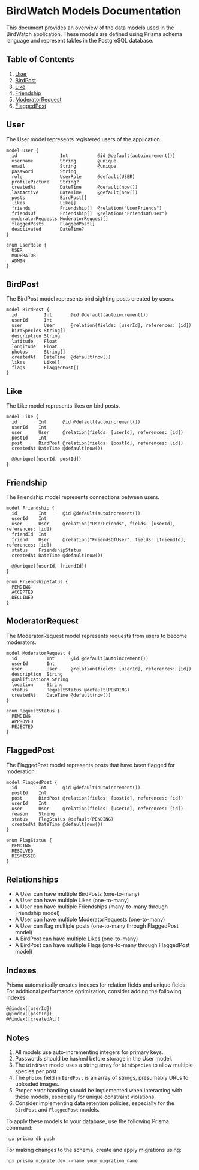 # BirdWatch Models Documentation

This document provides an overview of the data models used in the BirdWatch application. These models are defined using Prisma schema language and represent tables in the PostgreSQL database.

## Table of Contents
1. [User](#user)
2. [BirdPost](#birdpost)
3. [Like](#like)
4. [Friendship](#friendship)
5. [ModeratorRequest](#moderatorrequest)
6. [FlaggedPost](#flaggedpost)

## User

The User model represents registered users of the application.

```prisma
model User {
  id                Int           @id @default(autoincrement())
  username          String        @unique
  email             String        @unique
  password          String
  role              UserRole      @default(USER)
  profilePicture    String?
  createdAt         DateTime      @default(now())
  lastActive        DateTime      @default(now())
  posts             BirdPost[]
  likes             Like[]
  friends           Friendship[]  @relation("UserFriends")
  friendsOf         Friendship[]  @relation("FriendsOfUser")
  moderatorRequests ModeratorRequest[]
  flaggedPosts      FlaggedPost[]
  deactivated       DateTime?
}

enum UserRole {
  USER
  MODERATOR
  ADMIN
}
```

## BirdPost

The BirdPost model represents bird sighting posts created by users.

```prisma
model BirdPost {
  id          Int       @id @default(autoincrement())
  userId      Int
  user        User      @relation(fields: [userId], references: [id])
  birdSpecies String[]
  description String
  latitude    Float
  longitude   Float
  photos      String[]
  createdAt   DateTime  @default(now())
  likes       Like[]
  flags       FlaggedPost[]
}
```

## Like

The Like model represents likes on bird posts.

```prisma
model Like {
  id        Int      @id @default(autoincrement())
  userId    Int
  user      User     @relation(fields: [userId], references: [id])
  postId    Int
  post      BirdPost @relation(fields: [postId], references: [id])
  createdAt DateTime @default(now())

  @@unique([userId, postId])
}
```

## Friendship

The Friendship model represents connections between users.

```prisma
model Friendship {
  id        Int      @id @default(autoincrement())
  userId    Int
  user      User     @relation("UserFriends", fields: [userId], references: [id])
  friendId  Int
  friend    User     @relation("FriendsOfUser", fields: [friendId], references: [id])
  status    FriendshipStatus
  createdAt DateTime @default(now())

  @@unique([userId, friendId])
}

enum FriendshipStatus {
  PENDING
  ACCEPTED
  DECLINED
}
```

## ModeratorRequest

The ModeratorRequest model represents requests from users to become moderators.

```prisma
model ModeratorRequest {
  id           Int      @id @default(autoincrement())
  userId       Int
  user         User     @relation(fields: [userId], references: [id])
  description  String
  qualifications String
  location     String
  status       RequestStatus @default(PENDING)
  createdAt    DateTime @default(now())
}

enum RequestStatus {
  PENDING
  APPROVED
  REJECTED
}
```

## FlaggedPost

The FlaggedPost model represents posts that have been flagged for moderation.

```prisma
model FlaggedPost {
  id        Int      @id @default(autoincrement())
  postId    Int
  post      BirdPost @relation(fields: [postId], references: [id])
  userId    Int
  user      User     @relation(fields: [userId], references: [id])
  reason    String
  status    FlagStatus @default(PENDING)
  createdAt DateTime @default(now())
}

enum FlagStatus {
  PENDING
  RESOLVED
  DISMISSED
}
```

## Relationships

- A User can have multiple BirdPosts (one-to-many)
- A User can have multiple Likes (one-to-many)
- A User can have multiple Friendships (many-to-many through Friendship model)
- A User can have multiple ModeratorRequests (one-to-many)
- A User can flag multiple posts (one-to-many through FlaggedPost model)
- A BirdPost can have multiple Likes (one-to-many)
- A BirdPost can have multiple Flags (one-to-many through FlaggedPost model)

## Indexes

Prisma automatically creates indexes for relation fields and unique fields. For additional performance optimization, consider adding the following indexes:

```prisma
@@index([userId])
@@index([postId])
@@index([createdAt])
```

## Notes

1. All models use auto-incrementing integers for primary keys.
2. Passwords should be hashed before storage in the User model.
3. The `BirdPost` model uses a string array for `birdSpecies` to allow multiple species per post.
4. The `photos` field in `BirdPost` is an array of strings, presumably URLs to uploaded images.
5. Proper error handling should be implemented when interacting with these models, especially for unique constraint violations.
6. Consider implementing data retention policies, especially for the `BirdPost` and `FlaggedPost` models.

To apply these models to your database, use the following Prisma command:

```
npx prisma db push
```

For making changes to the schema, create and apply migrations using:

```
npx prisma migrate dev --name your_migration_name
```